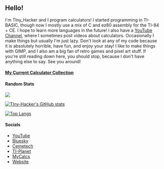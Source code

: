 ## Hello!

I'm TIny_Hacker and I program calculators! I started programming in TI-BASIC, though now I mostly use a mix of C and ez80 assembly for the TI-84 + CE. I hope to learn more languages in the future! I also have a [YouTube Channel](https://youtube.com/tinyhackercalcs/), where I sometimes post videos about calculators. Occasionally I make things but usually I'm just lazy. Don't look at any of my code because it is absolutely horrible, have fun, and enjoy your stay! I like to make things with GIMP, and I also am a big fan of retro games and pixel art stuff. If you're still reading down here, you should stop, because I don't have anything else to say. See you around!

#### [My Current Calculator Collection](https://my.calcs.quest/u/117?ref=117)

#### Random Stats

![](https://komarev.com/ghpvc/?username=tiny-hacker&color=2e3440)

[![TIny-Hacker's GitHub stats](https://github-readme-stats.vercel.app/api?username=tiny-hacker&theme=nord&show_icons=true&layout=compact)](https://github.com/anuraghazra/github-readme-stats)

[![Top Langs](https://github-readme-stats.vercel.app/api/top-langs/?username=tiny-hacker&count_private=true&exclude_repo=TI-Planet-Riddles-2021&hide=pascal,SourcePawn&langs_count=10&layout=compact&theme=nord)](https://github.com/anuraghazra/github-readme-stats)

#### Socials

* [YouTube](https://youtube.com/tinyhackercalcs/)
* [Bluesky](https://bsky.app/profile/tiniesthacker.bsky.social)
* [Cemetech](https://www.ceme.tech/u30499)
* [TI-Planet](https://tiplanet.org/forum/memberlist.php?mode=viewprofile&u=253163)
* [MyCalcs](https://my.calcs.quest/u/117?ref=117)
* [Website](https://tiny-hacker.github.io)

